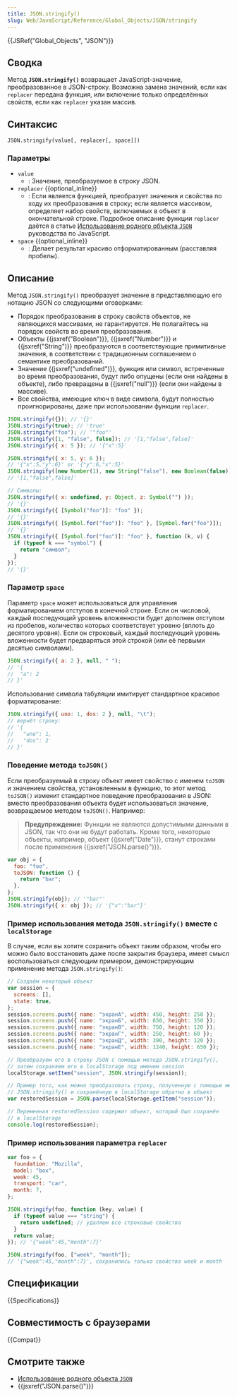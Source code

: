 ```yaml
---
title: JSON.stringify()
slug: Web/JavaScript/Reference/Global_Objects/JSON/stringify
---
```


{{JSRef("Global_Objects", "JSON")}}

## Сводка

Метод **`JSON.stringify()`** возвращает JavaScript-значение, преобразованное в JSON-строку. Возможна замена значений, если как `replacer` передана функция, или включение только определённых свойств, если как `replacer` указан массив.

## Синтаксис

```
JSON.stringify(value[, replacer[, space]])
```

### Параметры

- `value`
  - : Значение, преобразуемое в строку JSON.
- `replacer` {{optional_inline}}
  - : Если является функцией, преобразует значения и свойства по ходу их преобразования в строку; если является массивом, определяет набор свойств, включаемых в объект в окончательной строке.
    Подробное описание функции `replacer` даётся в статье [Использование родного объекта `JSON`](/ru/docs/Web/JavaScript/Guide/Using_native_JSON#The_replacer_parameter) руководства по JavaScript.
- `space` {{optional_inline}}
  - : Делает результат красиво отформатированным (расставляя пробелы).

## Описание

Метод `JSON.stringify()` преобразует значение в представляющую его нотацию JSON со следующими оговорками:

- Порядок преобразования в строку свойств объектов, не являющихся массивами, не гарантируется. Не полагайтесь на порядок свойств во время преобразования.
- Объекты {{jsxref("Boolean")}}, {{jsxref("Number")}} и {{jsxref("String")}} преобразуются в соответствующие примитивные значения, в соответствии с традиционным соглашением о семантике преобразований.
- Значение {{jsxref("undefined")}}, функция или символ, встреченные во время преобразования, будут либо опущены (если они найдены в объекте), либо превращены в {{jsxref("null")}} (если они найдены в массиве).
- Все свойства, имеющие ключ в виде символа, будут полностью проигнорированы, даже при использовании функции `replacer`.

```js
JSON.stringify({}); // '{}'
JSON.stringify(true); // 'true'
JSON.stringify("foo"); // '"foo"'
JSON.stringify([1, "false", false]); // '[1,"false",false]'
JSON.stringify({ x: 5 }); // '{"x":5}'

JSON.stringify({ x: 5, y: 6 });
// '{"x":5,"y":6}' or '{"y":6,"x":5}'
JSON.stringify([new Number(1), new String("false"), new Boolean(false)]);
// '[1,"false",false]'

// Символы:
JSON.stringify({ x: undefined, y: Object, z: Symbol("") });
// '{}'
JSON.stringify({ [Symbol("foo")]: "foo" });
// '{}'
JSON.stringify({ [Symbol.for("foo")]: "foo" }, [Symbol.for("foo")]);
// '{}'
JSON.stringify({ [Symbol.for("foo")]: "foo" }, function (k, v) {
  if (typeof k === "symbol") {
    return "символ";
  }
});
// '{}'
```

### Параметр `space`

Параметр `space` может использоваться для управления форматированием отступов в конечной строке. Если он числовой, каждый последующий уровень вложенности будет дополнен отступом из пробелов, количество которых соответствует уровню (вплоть до десятого уровня). Если он строковый, каждый последующий уровень вложенности будет предваряться этой строкой (или её первыми десятью символами).

```js
JSON.stringify({ a: 2 }, null, " ");
// '{
//  "a": 2
// }'
```

Использование символа табуляции имитирует стандартное красивое форматирование:

```js
JSON.stringify({ uno: 1, dos: 2 }, null, "\t");
// вернёт строку:
// '{
//   "uno": 1,
//   "dos": 2
// }'
```

### Поведение метода `toJSON()`

Если преобразуемый в строку объект имеет свойство с именем `toJSON` и значением свойства, установленным в функцию, то этот метод `toJSON()` изменит стандартное поведение преобразования в JSON: вместо преобразования объекта будет использоваться значение, возвращаемое методом `toJSON()`. Например:

> **Предупреждение:** Функции не являются допустимыми данными в JSON, так что они не будут работать. Кроме того, некоторые объекты, например, объект {{jsxref("Date")}}, станут строками после применения {{jsxref("JSON.parse()")}}.

```js
var obj = {
  foo: "foo",
  toJSON: function () {
    return "bar";
  },
};
JSON.stringify(obj); // '"bar"'
JSON.stringify({ x: obj }); // '{"x":"bar"}'
```

### Пример использования метода `JSON.stringify()` вместе с `localStorage`

В случае, если вы хотите сохранить объект таким образом, чтобы его можно было восстановить даже после закрытия браузера, имеет смысл воспользоваться следующим примером, демонстрирующим применение метода `JSON.stringify()`:

```js
// Создаём некоторый объект
var session = {
  screens: [],
  state: true,
};
session.screens.push({ name: "экранА", width: 450, height: 250 });
session.screens.push({ name: "экранБ", width: 650, height: 350 });
session.screens.push({ name: "экранВ", width: 750, height: 120 });
session.screens.push({ name: "экранГ", width: 250, height: 60 });
session.screens.push({ name: "экранД", width: 390, height: 120 });
session.screens.push({ name: "экранЕ", width: 1240, height: 650 });

// Преобразуем его в строку JSON с помощью метода JSON.stringify(),
// затем сохраняем его в localStorage под именем session
localStorage.setItem("session", JSON.stringify(session));

// Пример того, как можно преобразовать строку, полученную с помощью метода
// JSON.stringify() и сохранённую в localStorage обратно в объект
var restoredSession = JSON.parse(localStorage.getItem("session"));

// Переменная restoredSession содержит объект, который был сохранён
// в localStorage
console.log(restoredSession);
```

### Пример использования параметра `replacer`

```js
var foo = {
  foundation: "Mozilla",
  model: "box",
  week: 45,
  transport: "car",
  month: 7,
};

JSON.stringify(foo, function (key, value) {
  if (typeof value === "string") {
    return undefined; // удаляем все строковые свойства
  }
  return value;
}); // '{"week":45,"month":7}'

JSON.stringify(foo, ["week", "month"]);
// '{"week":45,"month":7}', сохранились только свойства week и month
```

## Спецификации

{{Specifications}}

## Совместимость с браузерами

{{Compat}}

## Смотрите также

- [Использование родного объекта `JSON`](/ru/docs/Web/JavaScript/Guide/Using_native_JSON)
- {{jsxref("JSON.parse()")}}
